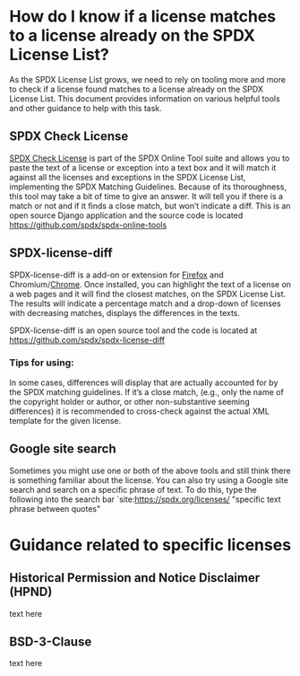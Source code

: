 # How do I know if a license matches to a license already on the SPDX License List?

As the SPDX License List grows, we need to rely on tooling more and more to check if a license found matches to a license already on the SPDX License List. This document provides information on various helpful tools and other guidance to help with this task.

## SPDX Check License
[SPDX Check License](https://tools.spdx.org/app/check_license/) is part of the SPDX Online Tool suite and allows you to paste the text of a license or exception into a text box and it will match it against all the licenses and exceptions in the SPDX License List, implementing the SPDX Matching Guidelines. Because of its thoroughness, this tool may take a bit of time to give an answer. It will tell you if there is a match or not and if it finds a close match, but won’t indicate a diff. This is an open source Django application and the source code is located https://github.com/spdx/spdx-online-tools

## SPDX-license-diff
SPDX-license-diff is a add-on or extension for [Firefox](https://addons.mozilla.org/en-US/firefox/addon/spdx-license-diff/?utm_source=addons.mozilla.org&utm_medium=referral&utm_content=search) and Chromium/[Chrome](https://chrome.google.com/webstore/detail/spdx-license-diff/kfoadicmilbgnicoldjmccpaicejacdh?hl=en). Once installed, you can highlight the text of a license on a web pages and it will find the closest matches, on the SPDX License List. The results will indicate a percentage match and a drop-down of licenses with decreasing matches, displays the differences in the texts.  

SPDX-license-diff is an open source tool and the code is located at https://github.com/spdx/spdx-license-diff

### Tips for using: 
In some cases, differences will display that are actually accounted for by the SPDX matching guidelines. If it’s a close match, (e.g., only the name of the copyright holder or author, or other non-substantive seeming differences) it is recommended to cross-check against the actual XML template for the given license.

## Google site search
Sometimes you might use one or both of the above tools and still think there is something familiar about the license. You can also try using a Google site search and search on a specific phrase of text.  To do this, type the following into the search bar `site:https://spdx.org/licenses/  "specific text phrase between quotes"

# Guidance related to specific licenses

## Historical Permission and Notice Disclaimer (HPND)

text here
## BSD-3-Clause

text here

